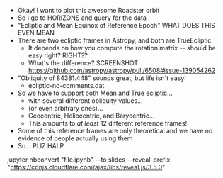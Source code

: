 * Okay! I want to plot this awesome Roadster orbit
* So I go to HORIZONS and query for the data
* "Ecliptic and Mean Equinox of Reference Epoch" WHAT DOES THIS EVEN MEAN
* There are two ecliptic frames in Astropy, and both are TrueEcliptic
  - It depends on how you compute the rotation matrix -- should be easy right? RIGHT??
  - What's the difference? SCREENSHOT https://github.com/astropy/astropy/pull/6508#issue-139054262
* "Obliquity of 84381.448" sounds great, but life isn't easy!
  - ecliptic-no-comments.dat
* So we have to support both Mean and True ecliptic...
  - with several different obliquity values...
  - (or even arbitrary ones)...
  - Geocentric, Heliocentric, and Barycentric...
  - This amounts to _at least_ 12 different reference frames!
* Some of this reference frames are only theoretical and we have
  no evidence of people actually using them
* So... PLIZ HALP

jupyter nbconvert "file.ipynb" --to slides --reveal-prefix "https://cdnjs.cloudflare.com/ajax/libs/reveal.js/3.5.0"
